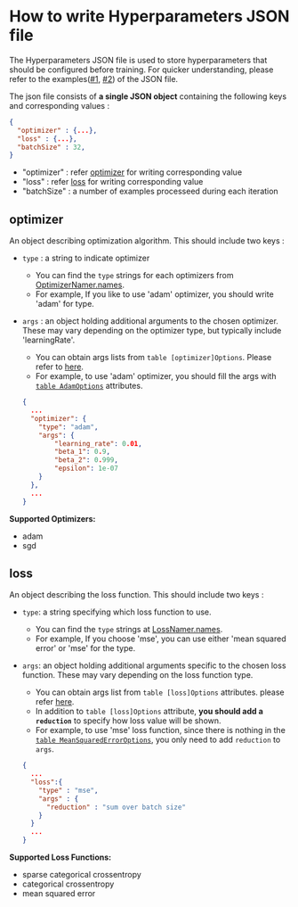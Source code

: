 # How to write Hyperparameters JSON file

The Hyperparameters JSON file is used to store hyperparameters that should be configured before training. For quicker understanding, please refer to the examples([#1](./example/train_tparam.json), [#2](./example/tparam_sgd_scce.json)) of the JSON file. 
<br/>

The json file consists of **a single JSON object** containing the following keys and corresponding values : 

```json
{
  "optimizer" : {...}, 
  "loss" : {...},
  "batchSize" : 32, 
}
```

- "optimizer" : refer [optimizer](#optimizer) for writing corresponding value
- "loss" : refer [loss](#loss) for writing corresponding value
- "batchSize" : a number of examples processeed during each iteration 


## optimizer

An object describing optimization algorithm. This should include two keys : 

* `type` : a string to indicate optimizer 
  * You can find the `type` strings for each optimizers from [OptimizerNamer.names](https://github.com/Samsung/ONE/blob/master/tools/circle_plus_gen/lib/utils.py#L17).
  * For example, If you like to use 'adam' optimizer, you should write 'adam' for type.
* `args` : an object holding additional arguments to the chosen optimizer. These may vary depending on the optimizer type, but typically include 'learningRate'. 
  * You can obtain args lists from `table [optimizer]Options`. Please refer to [here](https://github.com/Samsung/ONE/blob/master/runtime/libs/circle-schema/include/circle_traininfo.fbs). 
  * For example, to use 'adam' optimizer, you should fill the args with 
  [`table AdamOptions`](https://github.com/Samsung/ONE/blob/1a1a52afd87154720c28420d9a6804191421d5de/runtime/libs/circle-schema/include/circle_traininfo.fbs#L63-L66) attributes. 

  ```json
  {
    ... 
    "optimizer": {
      "type": "adam",
      "args": {
          "learning_rate": 0.01,
          "beta_1": 0.9,
          "beta_2": 0.999,
          "epsilon": 1e-07
      }
    }, 
    ... 
  } 
  ``` 

**Supported Optimizers:** <br/>
  * adam 
  * sgd 


## loss

An object describing the loss function. This should include two keys :

* `type`: a string specifying which loss function to use.
  * You can find the `type` strings at [LossNamer.names](https://github.com/Samsung/ONE/blob/master/tools/circle_plus_gen/lib/utils.py#L34). 
  * For example, If you choose 'mse', you can use either 'mean squared error' or 'mse' for the type. 

* `args`: an object holding additional arguments specific to the chosen loss function. These may vary depending on the loss function type. 
  * You can obtain args list from `table [loss]Options` attributes. please refer [here](https://github.com/Samsung/ONE/blob/master/runtime/libs/circle-schema/include/circle_traininfo.fbs). 
  * In addition to `table [loss]Options` attribute, **you should add a `reduction`** to specify how loss value will be shown. 
  * For example, to use 'mse' loss function, since there is nothing in the [`table MeanSquaredErrorOptions`](https://github.com/Samsung/ONE/blob/1a1a52afd87154720c28420d9a6804191421d5de/runtime/libs/circle-schema/include/circle_traininfo.fbs#L97-L98), you only need to add `reduction` to `args`.


  ```json
  {
    ...
    "loss":{
      "type" : "mse",
      "args" : {
        "reduction" : "sum over batch size"
      }
    }
    ...
  }
  ```

**Supported Loss Functions:**
  * sparse categorical crossentropy 
  * categorical crossentropy  
  * mean squared error 
